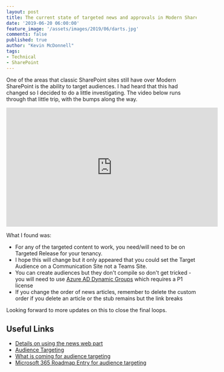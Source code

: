 ```yaml
---
layout: post
title: The current state of targeted news and approvals in Modern SharePoint
date: '2019-06-20 06:00:00'
feature_image: '/assets/images/2019/06/darts.jpg'
comments: false
published: true
author: "Kevin McDonnell"
tags:
- Technical
- SharePoint
---
```


One of the areas that classic SharePoint sites still have over Modern SharePoint is the ability to target audiences. I had heard that this had changed so I decided to do a little investigating. The video below runs through that little trip, with the bumps along the way.

<iframe width="560" height="315" src="https://www.youtube.com/embed/rvtxUOqZS2I" frameborder="0" allow="accelerometer; autoplay; encrypted-media; gyroscope; picture-in-picture" allowfullscreen></iframe>

What I found was:
- For any of the targeted content to work, you need/will need to be on Targeted Release for your tenancy.
- I hope this will change but it only appeared that you could set the Target Audience on a Communication Site not a Teams Site.
- You can create audiences but they don't compile so don't get tricked - you will need to use [Azure AD Dynamic Groups](https://docs.microsoft.com/en-us/azure/active-directory/users-groups-roles/groups-dynamic-membership) which requires a P1 license
- If you change the order of news articles, remember to delete the custom order if you delete an article or the stub remains but the link breaks


Looking forward to more updates on this to close the final loops.

## Useful Links

- [Details on using the news web part](https://support.office.com/en-gb/article/use-the-news-web-part-on-a-sharepoint-page-c2dcee50-f5d7-434b-8cb9-a7feefd9f165?ui=en-US&rs=en-GB&ad=GB)
- [Audience Targeting](https://support.office.com/en-gb/article/target-content-to-specific-audiences-33d84cb6-14ed-4e53-a426-74c38ea32293)
- [What is coming for audience targeting](https://techcommunity.microsoft.com/t5/Microsoft-SharePoint-Blog/April-2019-Updates-to-SharePoint-News/ba-p/481718)
- [Microsoft 365 Roadmap Entry for audience targeting](https://www.microsoft.com/en-gb/microsoft-365/roadmap?rtc=2&filters=&searchterms=30695)